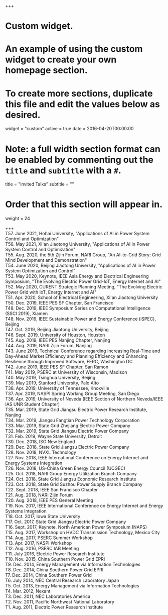 +++
# Custom widget.
# An example of using the custom widget to create your own homepage section.
# To create more sections, duplicate this file and edit the values below as desired.
widget = "custom"
active = true
date = 2016-04-20T00:00:00

# Note: a full width section format can be enabled by commenting out the `title` and `subtitle` with a `#`.
title = "Invited Talks"
subtitle = ""

# Order that this section will appear in.
weight = 24

+++     
T57. June 2021, Hohai University, "Applications of AI in Power System Control and Optimization"   
T56. May 2021, Xi'an Jiaotong University, "Applications of AI in Power System Control and Optimization"   
T55.  Aug. 2020, the 5th Zijin Forum, NARI Group, "An AI-to-Grid Story: Grid Mind Development and Demonstration"    
T54.  June 2020, Beijing Jiaotong University, "Applications of AI in Power System Optimization and Control"   
T53.  May 2020, Keynote, IEEE Asia Energy and Electrical Engineering Symposium, "The Evolving Electric Power Grid-IoT, Energy Internet and AI"    
T52.  May 2020, CURENT Strategic Planning Meeting, "The Evolving Electric Power Grid with IoT, Energy Internet and AI"  
T51.  Apr. 2020, School of Electrical Engineering, Xi'an Jiaotong University    
T50.  Dec. 2019, IEEE PES SF Chapter, San Francisco   
T48.  Dec. 2019, IEEE Symposium Series on Computational Intelligence (SSCI 2019), Xiamen    
T48.  Nov. 2019, IEEE Sustainable Power and Energy Conference (iSPEC), Beijing    
T47.  Oct. 2019, Beijing Jiaotong University, Beijing   
T46.  Sept. 2019, University of Houston, Houston    
T45.  Aug. 2019, IEEE PES Nanjing Chapter, Nanjing    
T44.  Aug. 2019, NARI Zijin Forum, Nanjing    
T43.  June 2019, 	Technical Conference regarding Increasing Real-Time and Day-Ahead Market Efficiency and Planning Efficiency and Enhancing Resilience through Improved Software, FERC, Washington DC     
T42.  June 2019, IEEE PES SF Chapter, San Ramon   
T41.  May 2019, PSERC at University of Wisconsin, Madison    
T40.  May 2019, Tsinghua University, Beijing    
T39.  May 2019, Stanford University, Palo Alto    
T38.  Apr. 2019, University of Tennessee, Knoxville   
T37.  Apr. 2019, NASPI Spring Working Group Meeting, San Diego    
T36.  Apr. 2019, University of Neveda (IEEE Section of Northern Neveda/IEEE IAS UNR Student Chapter)    
T35.  Mar. 2019, State Grid Jiangsu Electric Power Research Institute, Nanjing    
T34.  Mar. 2019, Jiangsu Fangtian Power Technology Corporation    
T33.  Mar. 2019, State Grid Zhejiang Electric Power Company   
T32.  Mar. 2019, State Grid Jiangsu Electric Power Company    
T31.  Feb. 2019, Wayne State University, Detroit    
T30.	Dec. 2018, ISO New England    
T29.	Dec. 2018, State Grid Jiangsu Electric Power Company    
T28.	Nov. 2018, NVXL Technology    
T27.	Nov. 2018, IEEE International Conference on Energy Internet and Energy Systems Integration    
T26.	Nov. 2018, US-China Green Energy Council (UCGEC)    
T25.	Oct. 2018, NARI Group Energy Utilization Branch Company   
T24.	Oct. 2018, State Grid Jiangsu Economic Research Institute   
T23.	Oct. 2018, State Grid Suzhou Power Supply Branch Company    
T22.	Sept. 2018, IEEE San Francisco Chapter    
T21.	Aug. 2018, NARI Zijin Forum    
T20.	Aug. 2018, IEEE PES General Meeting   
T19.	Nov. 2017, IEEE International Conference on Energy Internet and Energy Systems Integration    
T18.	Oct. 2017, Iowa State University    
T17.	Oct. 2017, State Grid Jiangsu Electric Power Company    
T16.	Sept. 2017, Keynote, North American Power Symposium (NAPS)    
T15.	Aug. 2017, Workshop on HVDC Transmission Technology, Mexico City    
T14.	Aug. 2017, PSERC Summer Workshop    
T13.	Apr. 2017, NASPI Workshop   
T12.	Aug. 2016, PSERC IAB Meeting    
T11.	July 2016, Electric Power Research Institute    
T10.	Nov. 2015, China Southern Power Grid EPRI   
T9.	Dec. 2014, Energy Management via Information Technologies   
T8.	Dec. 2014, China Southern Power Grid EPRI   
T7.	Dec. 2014, China Southern Power Grid    
T6.	July 2014, NEC Central Research Laboratory Japan    
T5.	Oct. 2013, Energy Management via Information Technologies   
T4.	Mar. 2012, Nexant   
T3.	Dec. 2011, NEC Laboratories America   
T2.	Nov. 2011, Pacific Northwest National Laboratory    
T1.	Aug. 2011, Electric Power Research Institute
